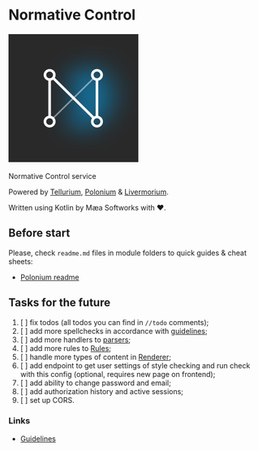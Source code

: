 # Normative Control

![Normative Control](resources/normative-control.svg)

Normative Control service

Powered by
[Tellurium](tellurium/src/main/resources/tellurium.svg),
[Polonium](polonium/src/main/resources/polonium.svg) &
[Livermorium](livermorium/src/main/resources/livermorium.svg).

Written using Kotlin by Mæa Softworks with ❤.

## Before start

Please, check `readme.md` files in module folders to quick guides & cheat sheets:

- [Polonium readme](polonium/readme.md)

## Tasks for the future

1. [ ] fix todos (all todos you can find in `//todo` comments);
2. [ ] add more spellchecks in accordance with [guidelines](resources/Guidelines.pdf);
3. [ ] add more handlers to [parsers](polonium/src/main/kotlin/com/maeasoftworks/polonium/parsers);
4. [ ] add more rules to [Rules](polonium/src/main/kotlin/com/maeasoftworks/polonium/model/Rules.kt);
5. [ ] handle more types of content
   in [Renderer](livermorium/src/main/kotlin/com/maeasoftworks/livermorium/rendering/Renderer.kt);
6. [ ] add endpoint to get user settings of style checking and run check with this config (optional, requires new page
   on frontend);
7. [ ] add ability to change password and email;
8. [ ] add authorization history and active sessions;
9. [ ] set up CORS.

### Links

- [Guidelines](resources/Guidelines.pdf)